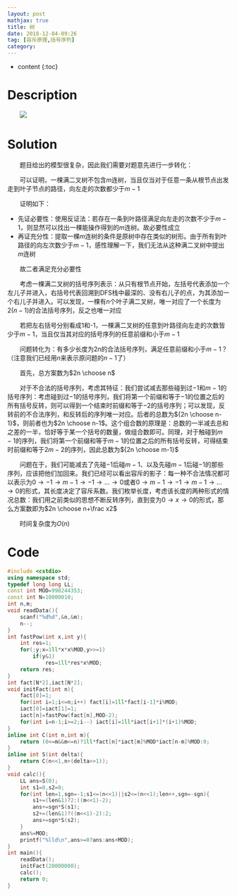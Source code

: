```yaml
---
layout: post
mathjax: true
title: 树
date: 2018-12-04-09:26
tag: [容斥原理,括号序列]
category: 
---
```

* content
{:toc}
# Description

　　![](http://xsy.gdgzez.com.cn/JudgeOnline/upload/attachment/image/20180612/20180612083209_99239.png)



# Solution

　　题目给出的模型很复杂，因此我们需要对题意先进行一步转化：

　　可以证明，一棵满二叉树不包含$m​$连树，当且仅当对于任意一条从根节点出发走到叶子节点的路径，向左走的次数都少于$m-1​$

　　证明如下：

* 先证必要性：使用反证法：若存在一条到叶路径满足向左走的次数不少于$m-1$，则显然可以找出一棵能操作得到的$m$连树。故必要性成立
* 再证充分性：提取一棵$m$连树的条件是原树中存在类似的树形。由于所有到叶路径的向左次数少于$m-1$，感性理解一下，我们无法从这种满二叉树中提出$m$连树

　　故二者满足充分必要性

　　考虑一棵满二叉树的括号序列表示：从只有根节点开始，左括号代表添加一个左儿子并进入，右括号代表回溯到DFS栈中最深的、没有右儿子的点，为其添加一个右儿子并进入。可以发现，一棵有$n$个叶子满二叉树，唯一对应了一个长度为$2(n-1)$的合法括号序列，反之也唯一对应

　　若把左右括号分别看成1和-1，一棵满二叉树的任意到叶路径向左走的次数皆少于$m-1$，当且仅当其对应的括号序列的任意前缀和小于$m-1$

　　问题转化为：有多少长度为$2n$的合法括号序列，满足任意前缀和小于$m-1$？（注意我们已经用$n$来表示原问题的$n-1$了）

　　首先，总方案数为$2n \choose n$

　　对于不合法的括号序列，考虑其特征：我们尝试减去那些碰到过$-1$和$m-1$的括号序列：考虑碰到过$-1$的括号序列，我们将第一个前缀和等于$-1$的位置之后的所有括号反转，则可以得到一个结束时前缀和等于$-2$的括号序列；可以发现，反转前的不合法序列，和反转后的序列唯一对应。后者的总数为${2n \choose n-1}$，则前者也为$2n \choose n-1$。这个组合数的原理是：总数的一半减去总和之差的一半，恰好等于某一个括号的数量，做组合数即可。同理，对于触碰到$m-1$的序列，我们将第一个前缀和等于$m-1$的位置之后的所有括号反转，可得结束时前缀和等于$2m-2$的序列，因此总数为${2n \choose m-1}$

　　问题在于，我们可能减去了先碰$-1$后碰$m-1$、以及先碰$m-1$后碰$-1$的那些序列，应该把他们加回来。我们已经可以看出容斥的影子：每一种不合法情况都可以表示为$0\rightarrow-1\rightarrow m-1\rightarrow -1 \rightarrow\dots \rightarrow 0$或者$0 \rightarrow m-1 \rightarrow -1 \rightarrow m-1 \rightarrow \dots\rightarrow 0$的形式，其长度决定了容斥系数。我们枚举长度，考虑该长度的两种形式的情况总数：我们用之前类似的思想不断反转序列，直到变为$0 \rightarrow x \rightarrow 0$的形式，那么方案数即为$2n \choose n+\frac x2$

　　时间复杂度为$O(n)$



# Code

```c++
#include <cstdio>
using namespace std;
typedef long long LL;
const int MOD=998244353;
const int N=10000010;
int n,m;
void readData(){
    scanf("%d%d",&n,&m);
    n--;
}
int fastPow(int x,int y){
    int res=1;
    for(;y;x=1ll*x*x%MOD,y>>=1)
        if(y&1)
            res=1ll*res*x%MOD;
    return res;
}
int fact[N*2],iact[N*2];
void initFact(int n){
    fact[0]=1;
    for(int i=1;i<=n;i++) fact[i]=1ll*fact[i-1]*i%MOD;
    iact[0]=iact[1]=1;
    iact[n]=fastPow(fact[n],MOD-2);
    for(int i=n-1;i>=2;i--) iact[i]=1ll*iact[i+1]*(i+1)%MOD;
}
inline int C(int n,int m){
    return (0<=m&&m<=n)?1ll*fact[n]*iact[m]%MOD*iact[n-m]%MOD:0;
}
inline int S(int delta){
    return C(n<<1,n+(delta>>1));
}
void calc(){
    LL ans=S(0);
    int s1=0,s2=0;
    for(int len=1,sgn=-1;s1<=(n<<1)||s2<=(n<<1);len++,sgn=-sgn){
        s1+=(len&1)?2:((m<<1)-2);
        ans+=sgn*S(s1);
        s2+=(len&1)?((m<<1)-2):2;
        ans+=sgn*S(s2);
    }
    ans%=MOD;
    printf("%lld\n",ans>=0?ans:ans+MOD);
}
int main(){
    readData();
    initFact(20000000);
    calc();
    return 0;
}
```

